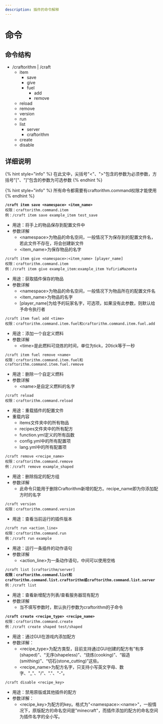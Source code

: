 ```yaml
---
description: 插件的命令解释
---
```


# 命令

## 命令结构

* /craftorithm | /craft
  * item
    * save
    * give
    * fuel
      * add
      * remove
  * reload
  * remove
  * version
  * run
  * list
    * server
    * craftorithm
  * create
  * disable

## 详细说明

{% hint style="info" %}
在此文中，尖括号"<"、">"包含的参数为必须参数，方括号"\["、"]"包含的参数为可选参数
{% endhint %}

{% hint style="info" %}
所有命令都需要有craftorithm.command权限才能使用
{% endhint %}

<pre><code><strong>/craft item save &#x3C;namespace> &#x3C;item_name>
</strong>权限：craftorithm.command.item
例：/craft item save example_item test_save
</code></pre>

* 用途：将手上的物品保存到配置文件中
* 参数详解
  * \<namespace>为物品的命名空间，一般情况下为保存到的配置文件名，若此文件不存在，将会创建新文件
  * \<item\_name>为保存物品的名字

```
/craft item give <namespace>:<item_name> [player_name]
权限：craftorithm.command.item
例：/craft item give example_item:example_item YufiriaMazenta
```

* 用途：获取插件保存的物品
* 参数详解
  * \<namespace>为物品的命名空间，一般情况下为物品所在的配置文件名
  * \<item\_name>为物品的名字
  * \[player\_name]为给予的玩家名字，可选项，如果没有此参数，则默认给予命令执行者

```
/craft item fuel add <time>
权限：craftorithm.command.item.fuel和craftorithm.command.item.fuel.add
```

* 用途：添加一个自定义燃料
* 参数详解
  * \<time>是此燃料可烧炼的时间，单位为tick，20tick等于一秒

```
/craft item fuel remove <name>
权限：craftorithm.command.item.fuel和craftorithm.command.item.fuel.remove
```

* 用途：删除一个自定义燃料
* 参数详解
  * \<name>是自定义燃料的名字

```
/craft reload
权限：craftorithm.command.reload
```

* 用途：重载插件的配置文件
* 重载内容
  * items文件夹中的所有物品
  * recipes文件夹中的所有配方
  * function.yml定义的所有函数
  * config.yml中的所有配置项
  * lang.yml中的所有配置项

```
/craft remove <recipe_name>
权限：craftorithm.command.remove
例：/craft remove example_shaped
```

* 用途：删除指定的配方组
* 参数详解
  * 此命令只能用于删除Craftorithm新增的配方。recipe\_name即为你添加配方时的名字

```
/craft version
权限：craftorithm.command.version
```

* 用途：查看当前运行的插件版本

```
/craft run <action_line>
权限：craftorithm.command.run
例：/craft run example
```

* 用途：运行一条插件的动作语句
* 参数详解
  * \<action\_line>为一条动作语句，中间可以使用空格

<pre><code>/craft list [craftorithm/server]
<strong>权限：craftorithm.command.list和
</strong><strong>craftorithm.command.list.craftorithm或craftorithm.command.list.server
</strong>例：/craft list
</code></pre>

* 用途：查看新增配方列表/查看服务器现有配方
* 参数详解
  * 当不填写参数时，默认执行参数为craftorithm的子命令

<pre><code><strong>/craft create &#x3C;recipe_type> &#x3C;recipe_name>
</strong>权限：craftorithm.command.create
例：/craft create shaped test/shaped
</code></pre>

* 用途：通过GUI在游戏内添加配方
* 参数详解：
  * \<recipe\_type>为配方类型，目前支持通过GUI创建的配方有“有序(shaped)”、“无序(shapeless)”、“烧炼(cooking)”、“锻造(smithing)”、“切石(stone\_cutting)”这些。
  * \<recipe\_name>为配方名字，只支持小写英文字母、数字、"\_"、"/"、"."、"-"。

```
/craft disable <recipe_key>
```

* 用途：禁用原版或其他插件的配方
* 参数详解：
  * \<recipe\_key>为配方的key。格式为"\<namespace>:\<name>"，一般情况下，原版配方的命名空间是"minecraft"，而插件添加的配方的命名空间为插件名字的全小写。
